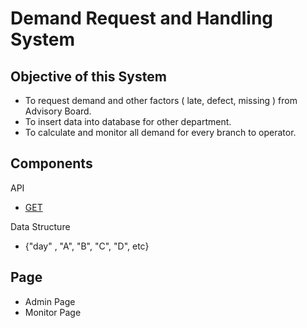# Demand Request and Handling System

## Objective of this System

- To request demand and other factors ( late, defect, missing ) from Advisory Board.
- To insert data into database for other department.
- To calculate and monitor all demand for every branch to operator.

## Components

API

- [GET](https://ibmapi.onrender.com/Demand/)

Data Structure

- {"day" , "A", "B", "C", "D", etc}

## Page

- Admin Page
- Monitor Page
